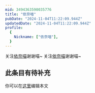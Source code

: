 ```yaml
---
mid: 3494363590035776
title: "依奈喵"
pubDate: "2024-11-04T11:22:09.944Z"
updatedDate: "2024-11-04T11:22:09.944Z"
profile:
  {
    Nickname: ["依奈喵"],
  }
---
```


关注[依奈喵](https://space.bilibili.com/3494363590035776)谢谢喵~ 关注[依奈喵](https://space.bilibili.com/3494363590035776)谢谢喵~

## 此条目有待补充
你可以在[这里](https://github.com/Yuhanawa/VTuber.ICU-Content/edit/master/v/依奈喵/index.md)编辑本文
